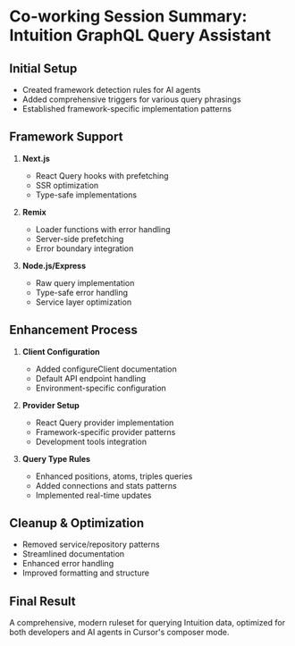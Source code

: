 # Co-working Session Summary: Intuition GraphQL Query Assistant

## Initial Setup

- Created framework detection rules for AI agents
- Added comprehensive triggers for various query phrasings
- Established framework-specific implementation patterns

## Framework Support

1. **Next.js**

   - React Query hooks with prefetching
   - SSR optimization
   - Type-safe implementations

2. **Remix**

   - Loader functions with error handling
   - Server-side prefetching
   - Error boundary integration

3. **Node.js/Express**
   - Raw query implementation
   - Type-safe error handling
   - Service layer optimization

## Enhancement Process

1. **Client Configuration**

   - Added configureClient documentation
   - Default API endpoint handling
   - Environment-specific configuration

2. **Provider Setup**

   - React Query provider implementation
   - Framework-specific provider patterns
   - Development tools integration

3. **Query Type Rules**
   - Enhanced positions, atoms, triples queries
   - Added connections and stats patterns
   - Implemented real-time updates

## Cleanup & Optimization

- Removed service/repository patterns
- Streamlined documentation
- Enhanced error handling
- Improved formatting and structure

## Final Result

A comprehensive, modern ruleset for querying Intuition data, optimized for both developers and AI agents in Cursor's composer mode.
